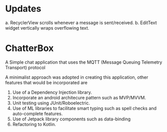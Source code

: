# Updates
a. RecyclerView scrolls whenever a message is sent/received.
b. EditText widget vertically wraps overflowing text.



# ChatterBox
A Simple chat application that uses the MQTT (Message Queuing Telemetry Transport) protocol

A minimalist approach was adopted in creating this application, other features that
would be incorporated are
1. Use of a Dependency Injection library.
2. Incorporate an android architecure pattern such as MVP/MVVM.
3. Unit testing using JUnit/Roboelectric.
4. Use of ML libraries to facilitate smart typing such as spell checks and auto-complete
   features.
5. Use of Jetpack library components such as data-binding 
6. Refactoring to Kotlin.
